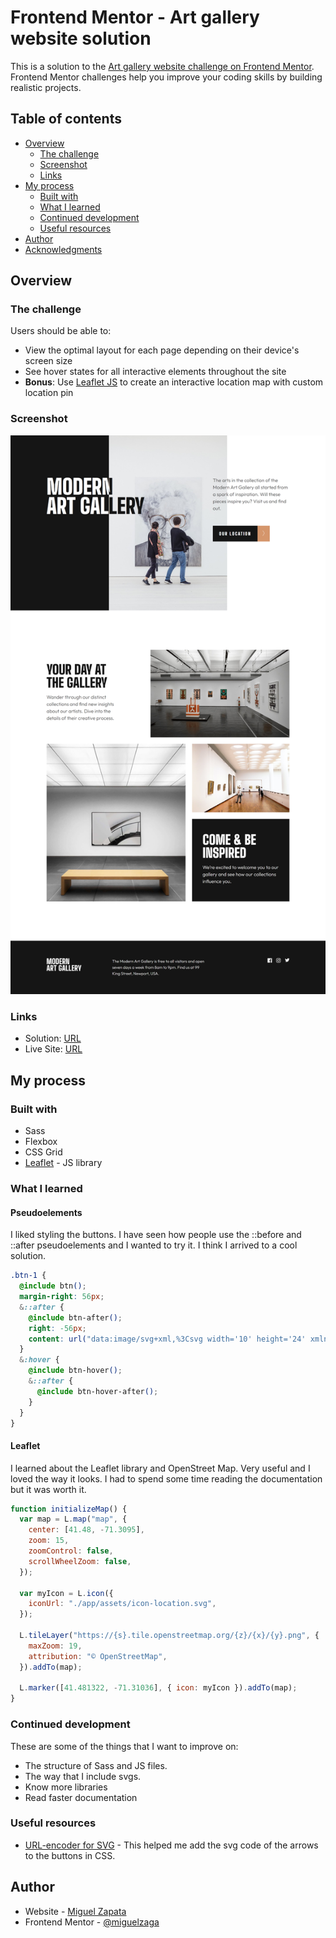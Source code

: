 # Frontend Mentor - Art gallery website solution

This is a solution to the [Art gallery website challenge on Frontend Mentor](https://www.frontendmentor.io/challenges/art-gallery-website-yVdrZlxyA). Frontend Mentor challenges help you improve your coding skills by building realistic projects.

## Table of contents

- [Overview](#overview)
  - [The challenge](#the-challenge)
  - [Screenshot](#screenshot)
  - [Links](#links)
- [My process](#my-process)
  - [Built with](#built-with)
  - [What I learned](#what-i-learned)
  - [Continued development](#continued-development)
  - [Useful resources](#useful-resources)
- [Author](#author)
- [Acknowledgments](#acknowledgments)

## Overview

### The challenge

Users should be able to:

- View the optimal layout for each page depending on their device's screen size
- See hover states for all interactive elements throughout the site
- **Bonus**: Use [Leaflet JS](https://leafletjs.com/) to create an interactive location map with custom location pin

### Screenshot

![Modern Art Gallery Website](./screenshot.png)

### Links

- Solution: [URL](https://www.frontendmentor.io/solutions/art-gallery-website-using-sass-flexbox-and-grid-kDDdESRTIL)
- Live Site: [URL](https://miguelzaga.github.io/art-gallery-website/)

## My process

### Built with

- Sass
- Flexbox
- CSS Grid
- [Leaflet](https://leafletjs.com/) - JS library

### What I learned

#### Pseudoelements

I liked styling the buttons. I have seen how people use the ::before and ::after pseudoelements and I wanted to try it. I think I arrived to a cool solution.

```css
.btn-1 {
  @include btn();
  margin-right: 56px;
  &::after {
    @include btn-after();
    right: -56px;
    content: url("data:image/svg+xml,%3Csvg width='10' height='24' xmlns='http://www.w3.org/2000/svg'%3E%3Cpath stroke='%23FFF' fill='none' d='m1 0 8 12-8 12'/%3E%3C/svg%3E");
  }
  &:hover {
    @include btn-hover();
    &::after {
      @include btn-hover-after();
    }
  }
}
```

#### Leaflet

I learned about the Leaflet library and OpenStreet Map. Very useful and I loved the way it looks. I had to spend some time reading the documentation but it was worth it.

```js
function initializeMap() {
  var map = L.map("map", {
    center: [41.48, -71.3095],
    zoom: 15,
    zoomControl: false,
    scrollWheelZoom: false,
  });

  var myIcon = L.icon({
    iconUrl: "./app/assets/icon-location.svg",
  });

  L.tileLayer("https://{s}.tile.openstreetmap.org/{z}/{x}/{y}.png", {
    maxZoom: 19,
    attribution: "© OpenStreetMap",
  }).addTo(map);

  L.marker([41.481322, -71.31036], { icon: myIcon }).addTo(map);
}
```

### Continued development

These are some of the things that I want to improve on:
- The structure of Sass and JS files. 
- The way that I include svgs.
- Know more libraries
- Read faster documentation

### Useful resources

- [URL-encoder for SVG](https://yoksel.github.io/url-encoder/) - This helped me add the svg code of the arrows to the buttons in CSS.

## Author

- Website - [Miguel Zapata](https://www.miguezaga.online)
- Frontend Mentor - [@miguelzaga](https://www.frontendmentor.io/profile/miguelzaga)


